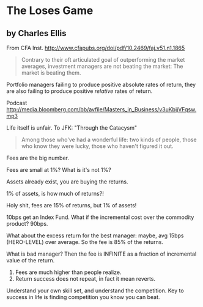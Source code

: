 # The Loses Game 
## by Charles Ellis
From CFA Inst. http://www.cfapubs.org/doi/pdf/10.2469/faj.v51.n1.1865

> Contrary to their oft articulated goal of outperforming the market averages, investment managers are not beating the market: The market is beating them.

Portfolio managers failing to produce positive absolute rates of return, they are also failing to produce positive *relative* rates of return.


Podcast http://media.bloomberg.com/bb/avfile/Masters_in_Business/v3uKbjjVFqsw.mp3  

Life itself is unfair.  To JFK: "Through the Catacysm"
> Among those who've had a wonderful life: two kinds of people, those who know they were lucky, those who haven't figured it out.

Fees are the big number.

Fees are small at 1%?  What is it's not 1%?

Assets already exist, you are buying the returns.

1% of assets, is how much of returns?!

Holy shit, fees are 15% of returns, but 1% of assets!

10bps get an Index Fund.  What if the incremental cost over the commodity product?  90bps.

What about the excess return for the best manager: maybe, avg 15bps (HERO-LEVEL) over average.  So the fee is 85% of the returns.

What is bad manager? Then the fee is INFINITE as a fraction of incremental value of the return.

1.  Fees are much higher than people realize.
2.  Return success does not repeat, in fact it mean reverts.



Understand your own skill set, and understand the competition.  Key to success in life is finding competition you know you can beat.